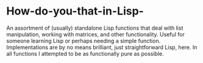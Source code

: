 How-do-you-that-in-Lisp-
========================

An assortment of (usually) standalone Lisp functions that deal with list manipulation, working with matrices, and other functionality. Useful for someone learning Lisp or perhaps needing a simple function. Implementations are by no means brilliant, just straightforward Lisp, here. In all functions I attempted to be as functionally pure as possible.